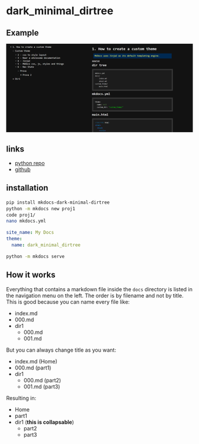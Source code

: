 # dark_minimal_dirtree

## Example

![example.png](example.png)

## links

- [python repo](https://pypi.org/project/mkdocs-dark-minimal-dirtree/)
- [github](https://github.com/Jakkins/dark_minimal_dirtree)

## installation

```bash
pip install mkdocs-dark-minimal-dirtree
python -m mkdocs new proj1
code proj1/
nano mkdocs.yml
```

```yml
site_name: My Docs
theme:
  name: dark_minimal_dirtree
```

```bash
python -m mkdocs serve
```

## How it works

Everything that contains a markdown file inside the `docs` directory is listed in the navigation menu on the left.
The order is by filename and not by title.
This is good because you can name every file like:

- index.md
- 000.md
- dir1
  - 000.md
  - 001.md

But you can always change title as you want:

- index.md (Home)
- 000.md (part1)
- dir1
  - 000.md (part2)
  - 001.md (part3)

Resulting in:

- Home
- part1
- dir1 (**this is collapsable**)
  - part2
  - part3
